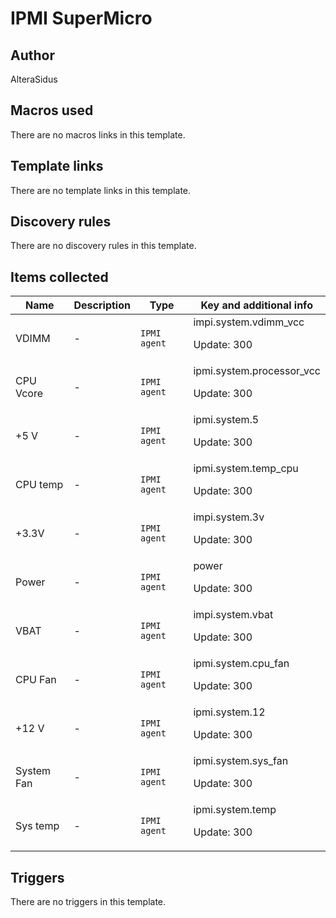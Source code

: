 # IPMI SuperMicro

## Author

AlteraSidus

## Macros used

There are no macros links in this template.

## Template links

There are no template links in this template.

## Discovery rules

There are no discovery rules in this template.

## Items collected

|Name|Description|Type|Key and additional info|
|----|-----------|----|----|
|VDIMM|<p>-</p>|`IPMI agent`|impi.system.vdimm_vcc<p>Update: 300</p>|
|CPU Vcore|<p>-</p>|`IPMI agent`|ipmi.system.processor_vcc<p>Update: 300</p>|
|+5 V|<p>-</p>|`IPMI agent`|ipmi.system.5<p>Update: 300</p>|
|CPU temp|<p>-</p>|`IPMI agent`|ipmi.system.temp_cpu<p>Update: 300</p>|
|+3.3V|<p>-</p>|`IPMI agent`|impi.system.3v<p>Update: 300</p>|
|Power|<p>-</p>|`IPMI agent`|power<p>Update: 300</p>|
|VBAT|<p>-</p>|`IPMI agent`|impi.system.vbat<p>Update: 300</p>|
|CPU Fan|<p>-</p>|`IPMI agent`|ipmi.system.cpu_fan<p>Update: 300</p>|
|+12 V|<p>-</p>|`IPMI agent`|ipmi.system.12<p>Update: 300</p>|
|System Fan|<p>-</p>|`IPMI agent`|ipmi.system.sys_fan<p>Update: 300</p>|
|Sys temp|<p>-</p>|`IPMI agent`|ipmi.system.temp<p>Update: 300</p>|
## Triggers

There are no triggers in this template.

